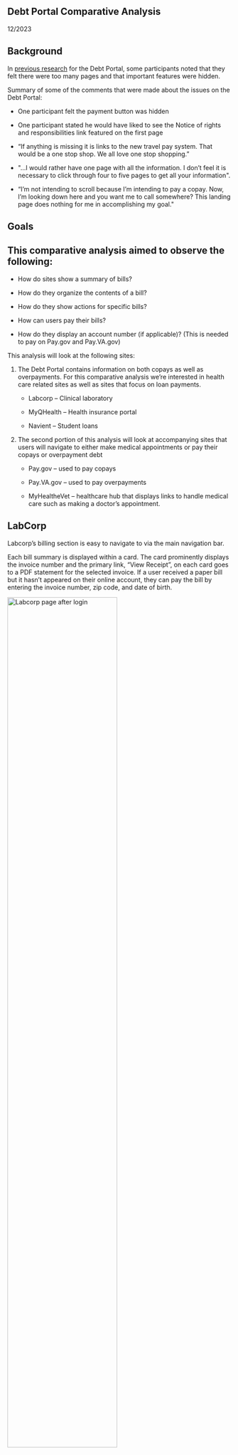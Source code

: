 ## Debt Portal Comparative Analysis  
12/2023

## Background

In [previous research](https://github.com/department-of-veterans-affairs/va.gov-team/blob/master/products/combined_va_debt_portal/research/usability-apr-2022/research-findings.md) for the Debt Portal, some participants noted that they felt there were too many pages and that important features were hidden.

Summary of some of the comments that were made about the issues on the Debt Portal:

-   One participant felt the payment button was hidden
    
-   One participant stated he would have liked to see the Notice of rights and responsibilities link featured on the first page
    
-   “If anything is missing it is links to the new travel pay system. That would be a one stop shop. We all love one stop shopping.”
    
-   "...I would rather have one page with all the information. I don’t feel it is necessary to click through four to five pages to get all your information".
    
-   “I’m not intending to scroll because I’m intending to pay a copay. Now, I’m looking down here and you want me to call somewhere? This landing page does nothing for me in accomplishing my goal."  
      
    



## Goals

## This comparative analysis aimed to observe the following:

-   How do sites show a summary of bills?
    
-   How do they organize the contents of a bill?
    
-   How do they show actions for specific bills?
    
-   How can users pay their bills?
    
-   How do they display an account number (if applicable)? (This is needed to pay on Pay.gov and Pay.VA.gov)
    

  

This analysis will look at the following sites:


1.  The Debt Portal contains information on both copays as well as overpayments. For this comparative analysis we’re interested in health care related sites as well as sites that focus on loan payments.
   
      -   Labcorp – Clinical laboratory
    
      -   MyQHealth – Health insurance portal
    
      -   Navient – Student loans
    

  

2.  The second portion of this analysis will look at accompanying sites that users will navigate to either make medical appointments or pay their copays or overpayment debt
    
      -   Pay.gov – used to pay copays
    
      -   Pay.VA.gov – used to pay overpayments
    
      -   MyHealtheVet – healthcare hub that displays links to handle medical care such as making a doctor’s appointment.
    
    

  
  

## LabCorp

Labcorp’s billing section is easy to navigate to via the main navigation bar.

Each bill summary is displayed within a card. The card prominently displays the invoice number and the primary link, “View Receipt”, on each card goes to a PDF statement for the selected invoice. If a user received a paper bill but it hasn’t appeared on their online account, they can pay the bill by entering the invoice number, zip code, and date of birth.

<img src="https://github.com/department-of-veterans-affairs/va.gov-team/blob/master/products/combined_va_debt_portal/research/comparative-analysis/images/labcorp-home.png" width="70%" alt="Labcorp page after login">  


  
PDF Invoice seen after clicking “View Receipt” on a card.
<img src="https://github.com/department-of-veterans-affairs/va.gov-team/blob/master/products/combined_va_debt_portal/research/comparative-analysis/images/labcorp-clicking-on-view-receipt.png" width="70%" alt="Labcorp receipt PDF">  


  
  

## MyQHealth

  

MyQHealth by Quantum Health is an insurance portal. The screenshots display medical insurance claims. Users navigate to this page by selecting the “My claims” section on the dashboard homepage after logging in. On desktop, the left column is a fixed column that does not move on scroll and displays ways for users to contact their Care Coordinator.
<img src="https://github.com/department-of-veterans-affairs/va.gov-team/blob/master/products/combined_va_debt_portal/research/comparative-analysis/images/myqhealthhomepage.png" width="70%" alt="MyQHealth after login">  


After clicking on the “Recent Claims” section on the homepage, users will see that information is not displayed in cards like we saw on Labcorp but as horizontal components (screenshot below). The name of the provider is prominently listed on the top left and a button, “View Details” is displayed on the bottom right of the component. A less prominent link with a small icon to indicate that it is a PDF is displayed on the left under the claim number. This link takes users to the Explanation of Benefits.
Above these components are tabs to separate doctor visit claims with prescription claims. It is also possible to search, print, or download claims. Users can display claims by year, member, they can also sort by date of service, insurance paid, and total paid.

<img src="https://github.com/department-of-veterans-affairs/va.gov-team/blob/master/products/combined_va_debt_portal/research/comparative-analysis/images/myqhealth.png" width="70%" alt="MyQHealth claims">  



Below are screenshots of what the user sees when they select the “View Details” button. It contains information that you will find in the “Explanation of Benefits” PDF link but in a more easy to read format than the PDF.

<img src="https://github.com/department-of-veterans-affairs/va.gov-team/blob/master/products/combined_va_debt_portal/research/comparative-analysis/images/myqheath-detail.png" width="70%" alt="MyQHealth claim details">  

  
  


## Navient

As not all VA debt is healthcare related, it can be caused by disability compensation, education, or pension benefit overpayment. We want to get a sense of how sites that focus on repayment from education loans are structured. Compared to the health care focused sites above, Navient’s interface is not as well structured and the information is not as easy to digest. Not seen on the screenshots is a “Chat with us” button that stays stationary on the page and sometimes blocks information, especially on mobile.

  

This is what users see after they sign in. There are two buttons at the top of the page that allow the user to either select “Quick pay” or “Custom pay”.

<img src="https://github.com/department-of-veterans-affairs/va.gov-team/blob/master/products/combined_va_debt_portal/research/comparative-analysis/images/Navient-home-login.png" width="70%" alt="Navient after login">  

  

  

Users see the following page after clicking the “View All loan Details” link within the “Your Loans” section. Each loan has an accordion that does not seem necessary as it only condenses and hides two lines of information. All information is displayed  

<img src="https://github.com/department-of-veterans-affairs/va.gov-team/blob/master/products/combined_va_debt_portal/research/comparative-analysis/images/Navient-loan-start-page.png" width="70%" alt="Navient all loans">  
  

Below is the page users see after they click on a specific loan from the “All Loan Details” page. Seeing a percentage and bar graph of how much has been paid off of the principal and how much is still left helps users understand the full picture.

<img src="https://github.com/department-of-veterans-affairs/va.gov-team/blob/master/products/combined_va_debt_portal/research/comparative-analysis/images/Navient-loan-details-page.png" width="70%" alt="Navient loan details">
  
  
  

The “Account History” page is seen after users click the “View all Account History” on the homepage after signing in. Users can see previous actions and payments. Users can sort and filter based on date and type of transaction.

<img src="https://github.com/department-of-veterans-affairs/va.gov-team/blob/master/products/combined_va_debt_portal/research/comparative-analysis/images/Navient-account-history.png" width="70%" alt="Navient account history">
  
  

A takeaway from Navient is that the overpayments section on the VA Debt Portal could be more focused on showing what users have paid down on an overpayment and how much they have left to pay.

<img src="https://github.com/department-of-veterans-affairs/va.gov-team/blob/master/products/combined_va_debt_portal/research/comparative-analysis/images/debt-portal-overpayment.png" width="45%" alt="VA Debt Portal">  <img src="https://github.com/department-of-veterans-affairs/va.gov-team/blob/master/products/combined_va_debt_portal/research/comparative-analysis/images/debt-portal-overpayment-help.png" width="45%" alt="VA Debt Portal after requesting payment help">  
  
  

  

Above we see the detail page for an overpayment debt. Overpayments may be large amounts which can be overwhelming and stressful to see. Users may think their only option may be to pay it off in one payment. On the Overpayment details page on the left, an action link that reads “Request help with your debt” takes users to the FSR. It could be more clear that “help” involves breaking down the payments instead of them having to pay one lump sum. After a user has been approved for a monthly payment plan, they see the screenshot on the right. The page on the right does not show the total amount due, what has been paid, what is still owed, and when their monthly payment is due.

  
  

## Sites that Veterans with Copays or Overpayments may interact with

## Pay.gov

[https://www.pay.gov/public/form/start/25987221](https://www.pay.gov/public/form/start/25987221)

  
  

Without logging in, we are able to view the first step on the progress bar, “Before you begin”. This page notes that users will need their VA account number and payment amount of account balance. The request for the amount due tells us that the account number will not pull up the dollar amount so Veterans will need to know how much they owe and enter it manually.




Below is a preview of the form that can be found on the “Preview Form” button. This is a helpful feature that allows users to know what to expect before signing in.

<img src="https://github.com/department-of-veterans-affairs/va.gov-team/blob/master/products/combined_va_debt_portal/research/comparative-analysis/images/pay.gov-form.png" width="70%" alt="Pay.gov form preview">
  
  

Users can click on the blue “Where do I find my Account Number?” link on the Account Number section to see the Account Number section on their bill highlighted in red.

<img src="https://github.com/department-of-veterans-affairs/va.gov-team/blob/master/products/combined_va_debt_portal/research/comparative-analysis/images/pay.gov-statement.png" width="70%" alt="Pay.gov statement">

  
  

## Pay.VA.gov

<img src="https://github.com/department-of-veterans-affairs/va.gov-team/blob/master/products/combined_va_debt_portal/research/comparative-analysis/images/pay.va.gov-intro.png" width="70%" alt="Pay.VA.gov introduction">

From previewing the form, we can see that users will need their File Number, Payee Number, Deduction Code, and Payment Amount. Unlike Pay.gov, it does not appear that there is a link that serves as a guide to show users where they can find that information. Additionally, the information is hidden on the Debt Portal. Users will have to know to navigate directly to the individual overpayment details page and open the accordion, “Pay online”. Users are also currently unable to access their Debt Letters on the Debt Portal as they were taken down temporarily.

<img src="https://github.com/department-of-veterans-affairs/va.gov-team/blob/master/products/combined_va_debt_portal/research/comparative-analysis/images/pay.va.gov-form.png" width="70%" alt="Pay.VA.gov form">


Below is a screenshot of the “Debt Details” page on an overpayment. The information needed to pay a bill on Pay.VA.gov is under the accordion, “Pay online”. 

<img src="https://github.com/department-of-veterans-affairs/va.gov-team/blob/master/products/combined_va_debt_portal/research/comparative-analysis/images/debt-portal-overpayment-debt-details.png" width="70%" alt="VA Debt Portal Debt details">

## MyHealtheVet

[https://staging.va.gov/my-health/](https://staging.va.gov/my-health/)


MyHealtheVet is moving to VA.gov. This page acts as a healthcare hub and provides what participants in the past study have referred to as “one stop shopping”. Veterans can find links to make doctor appointments, view lab results, message their doctor, be reimbursed for travel to appointments and pay their copay bill. Primary information is displayed in cards in categories with a maximum of 3 links per card.

A link to file a claim for travel reimbursement is next to the pay copay bills. At least one participant had noted that this information belongs together as Veterans will have a travel claim after traveling to a doctor’s appointment.


<img src="https://github.com/department-of-veterans-affairs/va.gov-team/blob/master/products/combined_va_debt_portal/research/comparative-analysis/images/myhealthevet.png" width="70%" alt="MyHealtheVet on VA.gov">

